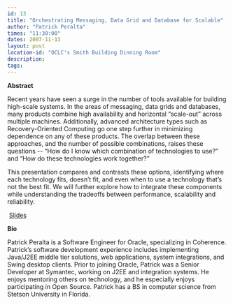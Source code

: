 ```yaml
---
id: 13
title: "Orchestrating Messaging, Data Grid and Database for Scalable"
author: "Patrick Peralta"
times: "11:30:00"
dates: 2007-11-13
layout: post
location-id: "OCLC's Smith Building Dinning Room"  
description: 
tags: 
---
```

 **Abstract**  

Recent years have seen a surge in the number of tools available for building high-scale systems. In the areas of messaging, data grids and databases, many products combine high availability and horizontal “scale-out” across multiple machines. Additionally, advanced architecture types such as Recovery-Oriented Computing go one step further in minimizing dependence on any of these products. The overlap between these approaches, and the number of possible combinations, raises these questions -- “How do I know which combination of technologies to use?” and “How do these technologies work together?”

This presentation compares and contrasts these options, identifying where each technology fits, doesn’t fit, and even when to use a technology that’s not the best fit. We will further explore how to integrate these components while understanding the tradeoffs between performance, scalability and reliability.

&nbsp;[Slides](downloads/Orchestrating.pdf)

**Bio**  
  
Patrick Peralta is a Software Engineer for Oracle, specializing in Coherence. Patrick’s software development experience includes implementing Java/J2EE middle tier solutions, web applications, system integrations, and Swing desktop clients. Prior to joining Oracle, Patrick was a Senior Developer at Symantec, working on J2EE and integration systems. He enjoys mentoring others on technology, and he especially enjoys participating in Open Source. Patrick has a BS in computer science from Stetson University in Florida.
